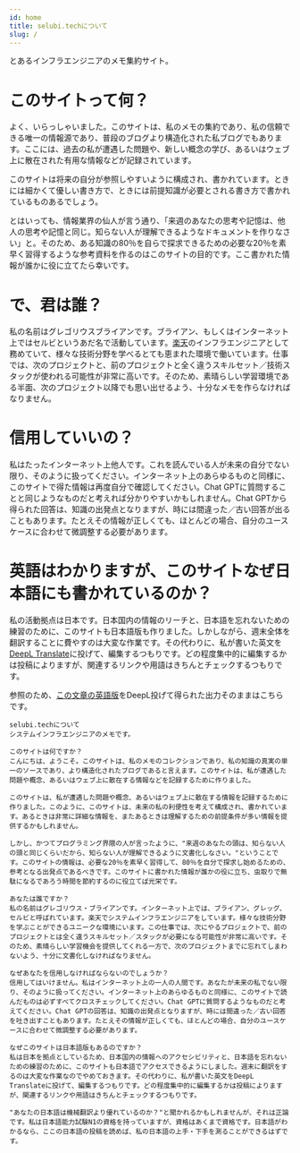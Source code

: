 ```yaml
---
id: home
title: selubi.techについて
slug: /
---
```

とあるインフラエンジニアのメモ集約サイト。

# このサイトって何？
よく、いらっしゃいました。このサイトは、私のメモの集約であり、私の信頼できる唯一の情報源であり、普段のブログより構造化された私ブログでもあります。ここには、過去の私が遭遇した問題や、新しい概念の学び、あるいはウェブ上に散在された有用な情報などが記録されています。

このサイトは将来の自分が参照しやすいように構成され、書かれています。ときには細かくて優しい書き方で、ときには前提知識が必要とされる書き方で書かれているものあるでしょう。

とはいっても、情報業界の仙人が言う通り、「来週のあなたの思考や記憶は、他人の思考や記憶と同じ。知らない人が理解できるようなドキュメントを作りなさい」と。そのため、ある知識の80％を自らで探求できるための必要な20％を素早く習得するような参考資料を作るのはこのサイトの目的です。ここ書かれた情報が誰かに役に立てたら幸いです。

# で、君は誰？
私の名前はグレゴリウスブライアンです。ブライアン、もしくはインターネット上ではセルビというあだ名で活動しています。[楽天](https://corp.rakuten.co.jp/about/)のインフラエンジニアとして務めていて、様々な技術分野を学べるとても恵まれた環境で働いています。仕事では、次のプロジェクトと、前のプロジェクトと全く違うスキルセット／技術スタックが使われる可能性が非常に高いです。そのため、素晴らしい学習環境である半面、次のプロジェクト以降でも思い出せるよう、十分なメモを作らなければなりません。

# 信用していいの？
私はたったインターネット上他人です。これを読んでいる人が未来の自分でない限り、そのように扱ってください。インターネット上のあらゆるものと同様に、このサイトで得た情報は再度自分で確認してください。Chat GPTに質問することと同じようなものだと考えれば分かりやすいかもしれません。Chat GPTから得られた回答は、知識の出発点となりますが、時には間違った／古い回答が出ることもあります。たとえその情報が正しくても、ほとんどの場合、自分のユースケースに合わせて微調整する必要があります。

# 英語はわかりますが、このサイトなぜ日本語にも書かれているのか？
私の活動拠点は日本です。日本国内の情報のリーチと、日本語を忘れないための練習のために、このサイトも日本語版も作りました。しかしながら、週末全体を翻訳することに費やすのは大変な作業です。その代わりに、私が書いた英文を[DeepL Translate](https://www.deepl.com/en/translator)に投げて、編集するつもりです。どの程度集中的に編集するかは投稿によりますが、関連するリンクや用語はきちんとチェックするつもりです。

参照のため、[この文章の英語版](notes.selubi.tech)をDeepL投げて得られた出力そのままはこちらです。
```
selubi.techについて
システムインフラエンジニアのメモです。

このサイトは何ですか？
こんにちは、ようこそ。このサイトは、私のメモのコレクションであり、私の知識の真実の単一のソースであり、より構造化されたブログであると言えます。このサイトは、私が遭遇した問題や概念、あるいはウェブ上に散在する情報などを記録するために作りました。

このサイトは、私が遭遇した問題や概念、あるいはウェブ上に散在する情報を記録するために作りました。このように、このサイトは、未来の私の利便性を考えて構成され、書かれています。あるときは非常に詳細な情報を、またあるときは理解するための前提条件が多い情報を提供するかもしれません。

しかし、かつてプログラミング界隈の人が言ったように、"来週のあなたの頭は、知らない人の頭と同じくらいだから、知らない人が理解できるように文書化しなさい。"ということです。このサイトの情報は、必要な20％を素早く習得して、80％を自分で探求し始めるための、参考となる出発点であるべきです。このサイトに書かれた情報が誰かの役に立ち、虫取りで無駄になるであろう時間を節約するのに役立てば光栄です。

あなたは誰ですか？
私の名前はグレゴリウス・ブライアンです。インターネット上では、ブライアン、グレッグ、セルビと呼ばれています。楽天でシステムインフラエンジニアをしています。様々な技術分野を学ぶことができるユニークな環境にいます。この仕事では、次にやるプロジェクトで、前のプロジェクトとは全く違うスキルセット／スタックが必要になる可能性が非常に高いです。そのため、素晴らしい学習機会を提供してくれる一方で、次のプロジェクトまでに忘れてしまわないよう、十分に文書化しなければなりません。

なぜあなたを信用しなければならないのでしょうか？
信用してはいけません。私はインターネット上の一人の人間です。あなたが未来の私でない限り、そのように扱ってください。インターネット上のあらゆるものと同様に、このサイトで読んだものは必ずすべてクロスチェックしてください。Chat GPTに質問するようなものだと考えてください。Chat GPTの回答は、知識の出発点となりますが、時には間違った／古い回答を吐き出すこともあります。たとえその情報が正しくても、ほとんどの場合、自分のユースケースに合わせて微調整する必要があります。

なぜこのサイトは日本語版もあるのですか？
私は日本を拠点としているため、日本国内の情報へのアクセシビリティと、日本語を忘れないための練習のために、このサイトも日本語でアクセスできるようにしました。週末に翻訳をするのは大変な作業なのでやめておきます。その代わりに、私が書いた英文をDeepL Translateに投げて、編集するつもりです。どの程度集中的に編集するかは投稿によりますが、関連するリンクや用語はきちんとチェックするつもりです。

"あなたの日本語は機械翻訳より優れているのか？"と聞かれるかもしれませんが、それは正論です。私は日本語能力試験N1の資格を持っていますが、資格はあくまで資格です。日本語がわかるなら、ここの日本語の投稿を読めば、私の日本語の上手・下手を測ることができるはずです。
```
